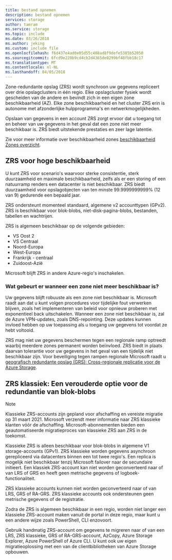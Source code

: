 ```yaml
---
title: bestand opnemen
description: bestand opnemen
services: storage
author: tamram
ms.service: storage
ms.topic: include
ms.date: 03/26/2018
ms.author: jeking
ms.custom: include file
ms.openlocfilehash: f6d437e4ad0e05d55c408ad8f9defe5385b52050
ms.sourcegitcommit: 6fcd9e220b9cd4cb2d4365de0299bf48fbb18c17
ms.translationtype: MT
ms.contentlocale: nl-NL
ms.lasthandoff: 04/05/2018
---
```

Zone-redundante opslag (ZRS) wordt synchroon uw gegevens repliceert over drie opslagclusters in één regio. Elke opslagcluster fysiek wordt gescheiden van de andere en bevindt zich in een eigen zone beschikbaarheid (AZ). Elke zone beschikbaarheid en het cluster ZRS erin is autonome met afzonderlijke hulpprogramma's en netwerkmogelijkheden.

Opslaan van gegevens in een account ZRS zorgt ervoor dat u toegang tot en beheer van uw gegevens in het geval dat een zone niet meer beschikbaar is. ZRS biedt uitstekende prestaties en zeer lage latentie.

Zie voor meer informatie over beschikbaarheid zones [beschikbaarheid Zones overzicht](https://docs.microsoft.com/azure/availability-zones/az-overview).

## <a name="zrs-for-high-availability"></a>ZRS voor hoge beschikbaarheid 

U kunt ZRS voor scenario's waarvoor sterke consistentie, sterk duurzaamheid en maximale beschikbaarheid, zelfs als er een storing of een natuurramp renders een datacenter is niet beschikbaar. ZRS biedt duurzaamheid voor opslagobjecten van ten minste 99.9999999999% (12 van 9) gedurende een bepaald jaar.

ZRS ondersteunt momenteel standaard, algemene v2 accounttypen (GPv2). ZRS is beschikbaar voor blok-blobs, niet-disk-pagina-blobs, bestanden, tabellen en wachtrijen. 

ZRS is algemeen beschikbaar op de volgende gebieden:

- VS Oost 2
- VS Centraal
- Noord-Europa
- West-Europa
- Frankrijk - centraal
- Zuidoost-Azië

Microsoft blijft ZRS in andere Azure-regio's inschakelen.

### <a name="what-happens-when-a-zone-becomes-unavailable"></a>Wat gebeurt er wanneer een zone niet meer beschikbaar is?

Uw gegevens blijft robuuste als een zone niet beschikbaar is. Microsoft raadt aan dat u kunt volgen procedures voor tijdelijke fout verwerken blijven, zoals het implementeren van beleid voor opnieuw proberen met exponentieel back uitschakelen. Wanneer een zone niet beschikbaar is, zal de Azure VPN-updates, zoals DNS-repointing. Deze updates kunnen invloed hebben op uw toepassing als u toegang uw gegevens tot voordat ze hebt voltooid.

ZRS mag niet uw gegevens beschermen tegen een regionale ramp optreedt waarbij meerdere zones permanent worden beïnvloed. ZRS biedt in plaats daarvan tolerantie voor uw gegevens in het geval van een tijdelijk niet beschikbaar zijn. Voor beveiliging tegen rampen regionale Microsoft raadt u [geografisch redundante opslag (GRS): Cross-regionale replicatie voor de Azure Storage](../articles/storage/common/storage-redundancy-grs.md).

## <a name="zrs-classic-a-legacy-option-for-block-blobs-redundancy"></a>ZRS klassiek: Een verouderde optie voor de redundantie van blok-blobs
> [!NOTE]
> Klassieke ZRS-accounts zijn gepland voor afschaffing en vereiste migratie op 31 maart 2021. Microsoft verzendt meer informatie naar ZRS klassieke klanten vóór de afschaffing. Microsoft-abonnementen bieden een geautomatiseerde migratieproces van klassieke ZRS aan ZRS in de toekomst.

Klassieke ZRS is alleen beschikbaar voor blok-blobs in algemene V1 storage-accounts (GPv1). ZRS klassieke worden gegevens asynchroon gerepliceerd via datacenters binnen een tot twee regio's. Een replica is mogelijk niet beschikbaar tenzij Microsoft failover naar de secundaire initieert. Een klassiek ZRS-account kan niet worden geconverteerd naar of van LRS of GRS en heeft geen metrische gegevens of logboek-functionaliteit.

ZRS klassieke accounts kunnen niet worden geconverteerd naar of van LRS, GRS of RA-GRS. ZRS klassieke accounts ook ondersteunen geen metrische gegevens of de registratie.

Zodra de ZRS is algemeen beschikbaar in een regio, worden niet langer een klassieke ZRS-account maken vanuit de portal in deze regio, maar kunt u een andere wijze zoals PowerShell, CLI enzovoort.

Gebruik handmatig ZRS-account om gegevens te migreren naar of van een LRS, ZRS klassieke, GRS of RA-GRS-account, AzCopy, Azure Storage Explorer, Azure PowerShell of Azure CLI. U kunt ook uw eigen migratieoplossing met een van de clientbibliotheken van Azure Storage opbouwen.